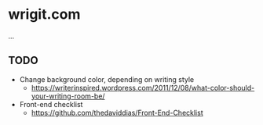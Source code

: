 # wrigit.com

...

## TODO

- Change background color, depending on writing style
  - https://writerinspired.wordpress.com/2011/12/08/what-color-should-your-writing-room-be/
- Front-end checklist
  - https://github.com/thedaviddias/Front-End-Checklist
